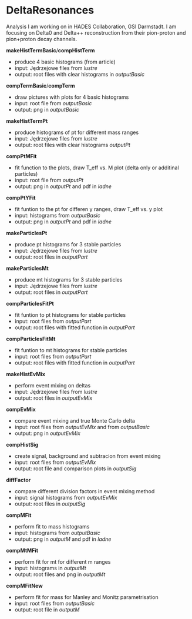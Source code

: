 # DeltaResonances
Analysis I am working on in HADES Collaboration, GSI Darmstadt.
I am focusing on Delta0 and Delta++ reconstruction from their pion-proton and pion+proton decay channels.

**makeHistTermBasic**/**compHistTerm**
- produce 4 basic histograms (from article)
- input: Jędrzejowe files from *lustre*
- output: root files with clear histograms in  *outputBasic*

**compTermBasic**/**compTerm**
- draw pictures with plots for 4 basic histograms
- input: root file from *outputBasic*
- output: png in *outputBasic*

**makeHistTermPt**
- produce histograms of pt for different mass ranges
- input: Jędrzejowe files from *lustre*
- output: root files with clear histograms *outputPt*

**compPtMFit**
- fit function to the plots, draw T_eff vs. M plot (delta only or additinal particles)
- input: root file from *outputPt*
- output: png in *outputPt* and pdf in *ladne*

**compPtYFit**
- fit funtion to the pt for differen y ranges, draw T_eff vs. y plot
- input: histograms from *outputBasic*
- output: png in *outputPt* and pdf in *ladne*

**makeParticlesPt**
- produce pt histograms for 3 stable particles
- input: Jędrzejowe files from *lustre*
- output: root files in *outputPart*

**makeParticlesMt**
- produce mt histograms for 3 stable particles
- input: Jędrzejowe files from *lustre*
- output: root files in *outputPart*

**compParticlesFitPt**
- fit funtion to pt histograms for stable particles
- input: root files from *outputPart*
- output: root files with fitted function in *outputPart*

**compParticlesFitMt**
- fit funtion to mt histograms for stable particles
- input: root files from *outputPart*
- output: root files with fitted function in *outputPart*

**makeHistEvMix**
- perform event mixing on deltas
- input: Jędrzejowe files from *lustre*
- output: root files in *outputEvMix*

**compEvMix**
- compare event mixing and true Monte Carlo delta
- input: root files from *outputEvMix* and from *outputBasic*
- output: png in *outputEvMix*

**compHistSig**
- create signal, background and subtracion from event mixing
- input: root files from *outputEvMix*
- output: root file and comparison plots in *outputSig*

**diffFactor**
- compare different division factors in event mixing method
- input: signal histograms from *outputEvMix*
- output: root files in *outputSig*

**compMFit**
- perform fit to mass histograms
- input: histograms from *outputBasic*
- output: png in *outputM* and pdf in *ladne*

**compMtMFit**
- perform fit for mt for different m ranges
- input: histograms in *outputMt*
- output: root files and png in *outputMt*

**compMFitNew**
- perform fit for mass for Manley and Monitz parametrisation
- input:  root files from *outputBasic*
- output: root file in *outputM*